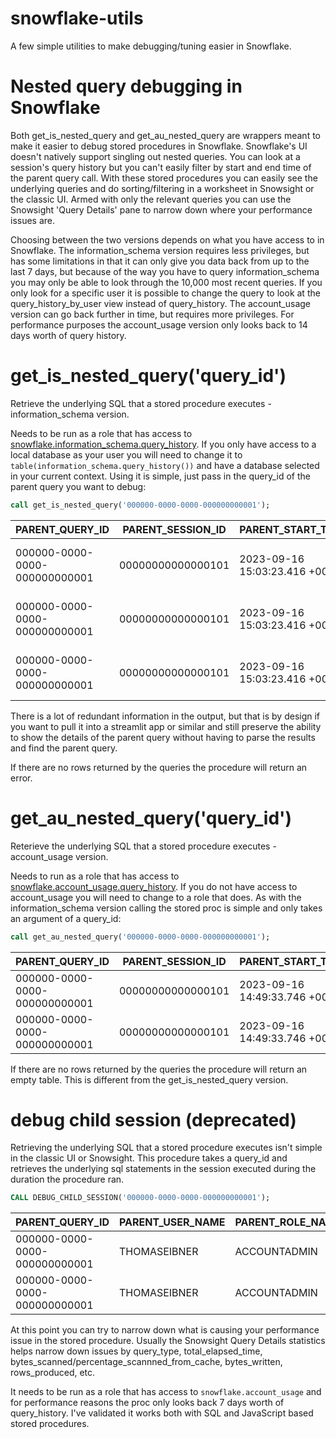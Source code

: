 # snowflake-utils

A few simple utilities to make debugging/tuning easier in Snowflake. 

# Nested query debugging in Snowflake

Both get_is_nested_query and get_au_nested_query are wrappers meant to make it easier to debug stored procedures in Snowflake. Snowflake's UI doesn't natively support singling out nested queries. You can look at a session's query history but you can't easily filter by start and end time of the parent query call. With these stored procedures you can easily see the underlying queries and do sorting/filtering in a worksheet in Snowsight or the classic UI. Armed with only the relevant queries you can use the Snowsight 'Query Details' pane to narrow down where your performance issues are.

Choosing between the two versions depends on what you have access to in Snowflake. The information_schema version requires less privileges, but has some limitations in that it can only give you data back from up to the last 7 days, but because of the way you have to query information_schema you may only be able to look through the 10,000 most recent queries. If you only look for a specific user it is possible to change the query to look at the query_history_by_user view instead of query_history. The account_usage version can go back further in time, but requires more privileges. For performance purposes the account_usage version only looks back to 14 days worth of query history. 

# get_is_nested_query('query_id')

Retrieve the underlying SQL that a stored procedure executes - information_schema version. 

Needs to be run as a role that has access to [snowflake.information_schema.query_history](https://docs.snowflake.com/en/sql-reference/functions/query_history). If you only have access to a local database as your user you will need to change it to `table(information_schema.query_history())` and have a database selected in your current context. Using it is simple, just pass in the query_id of the parent query you want to debug:

```SQL
call get_is_nested_query('000000-0000-0000-000000000001');
```
|PARENT_QUERY_ID|PARENT_SESSION_ID|PARENT_START_TIME|PARENT_END_TIME|PARENT_ELAPSED_TIME|PARENT_USER_NAME|PARENT_ROLE_NAME|PARENT_QUERY_TEXT|PARENT_EXECUTION_STATUS|PARENT_ERROR_CODE|PARENT_ERROR_MESSAGE|QUERY_ID|QUERY_TEXT|...|
|---|---|---|---|---|---|---|---|---|---|---|---|---|---|
|000000-0000-0000-000000000001|00000000000000101|2023-09-16 15:03:23.416 +0000|2023-09-16 15:03:33.216 +0000|9,800|THOMASEIBNER|PRD_ADM_FR|call get_is_nested_query('000000-0000-0000-000000000001');|SUCCESS|NULL|NULL|000000-0000-0000-000000000001|call get_is_nested_query('000000-0000-0000-000000000001');|... rest of information_schema.query_history columns|
|000000-0000-0000-000000000001|00000000000000101|2023-09-16 15:03:23.416 +0000|2023-09-16 15:03:33.216 +0000|9,800|THOMASEIBNER|PRD_ADM_FR|call get_is_nested_query('000000-0000-0000-000000000001');|SUCCESS|NULL|NULL|000000-0000-0000-000000000002|WITH sessions as (select qh.query_id as parent_query_id, |... rest of information_schema.query_history columns|
|000000-0000-0000-000000000001|00000000000000101|2023-09-16 15:03:23.416 +0000|2023-09-16 15:03:33.216 +0000|9,800|THOMASEIBNER|PRD_ADM_FR|call get_is_nested_query('000000-0000-0000-000000000001');|SUCCESS|NULL|NULL|000000-0000-0000-000000000003|select last_query.*,                         qh.*|... rest of information_schema.query_history columns|

There is a lot of redundant information in the output, but that is by design if you want to pull it into a streamlit app or similar and still preserve the ability to show the details of the parent query without having to parse the results and find the parent query. 

If there are no rows returned by the queries the procedure will return an error. 

# get_au_nested_query('query_id')

Reterieve the underlying SQL that a stored procedure executes - account_usage version.

Needs to run as a role that has access to [snowflake.account_usage.query_history](https://docs.snowflake.com/en/sql-reference/account-usage/query_history.html). If you do not have access to account_usage you will need to change to a role that does. As with the information_schema version calling the stored proc is simple and only takes an argument of a query_id:

```SQL
call get_au_nested_query('000000-0000-0000-000000000001');
```
|PARENT_QUERY_ID|PARENT_SESSION_ID|PARENT_START_TIME|PARENT_END_TIME|PARENT_ELAPSED_TIME|PARENT_USER_NAME|PARENT_ROLE_NAME|PARENT_QUERY_TEXT|PARENT_EXECUTION_STATUS|PARENT_ERROR_CODE|PARENT_ERROR_MESSAGE|QUERY_ID|QUERY_TEXT|...|
|---|---|---|---|---|---|---|---|---|---|---|---|---|---|
|000000-0000-0000-000000000001|00000000000000101|2023-09-16 14:49:33.746 +0000|2023-09-16 14:50:01.856 +0000|28,110|THOMASEIBNER|PRD_ADM_FR|call get_au_nested_query('000000-0000-0000-000000000001');|SUCCESS|NULL|NULL|000000-0000-0000-000000000001|call get_au_nested_query('000000-0000-0000-000000000001');|... rest of snowflake.account_usage.query_history columns|
|000000-0000-0000-000000000001|00000000000000101|2023-09-16 14:49:33.746 +0000|2023-09-16 14:50:01.856 +0000|28,110|THOMASEIBNER|PRD_ADM_FR|call get_au_nested_query('000000-0000-0000-000000000001');|SUCCESS|NULL|NULL|000000-0000-0000-000000000002|WITH sessions as (select qh.query_id as parent_query_id, |... rest of snowflake.account_usage.query_history columns|

If there are no rows returned by the queries the procedure will return an empty table. This is different from the get_is_nested_query version.

# debug child session (deprecated)

Retrieving the underlying SQL that a stored procedure executes isn't simple in the classic UI or Snowsight. This procedure takes a query_id and retrieves the underlying sql statements in the session executed during the duration the procedure ran. 

```SQL
CALL DEBUG_CHILD_SESSION('000000-0000-0000-000000000001');
```
|PARENT_QUERY_ID|PARENT_USER_NAME|PARENT_ROLE_NAME|PARENT_EXECUTION_STATUS|PARENT_ERROR_CODE|PARENT_ERROR_MESSAGE|PARENT_QUERY_TEXT|QUERY_ID|QUERY_TEXT|...|
|---|---|---|---|---|---|---|---|---|---|
|000000-0000-0000-000000000001|THOMASEIBNER|ACCOUNTADMIN|SUCCESS|NULL|NULL|CALL DEBUG_CHILD_SESSION('000000-0000-0000-000000000001');|000000-0000-0000-000000000001|CALL DEBUG_CHILD_SESSION('000000-0000-0000-000000000001');|... rest of query_history columns|
|000000-0000-0000-000000000001|THOMASEIBNER|ACCOUNTADMIN|SUCCESS|NULL|NULL|CALL DEBUG_CHILD_SESSION('000000-0000-0000-000000000001');|000000-0000-0000-000000000002|"(WITH running_sessions as (..  order by qh.start_time asc)"|... rest of query_history columns|

At this point you can try to narrow down what is causing your performance issue in the stored procedure. Usually the Snowsight Query Details statistics helps narrow down issues by query_type, total_elapsed_time, bytes_scanned/percentage_scannned_from_cache, bytes_written, rows_produced, etc. 

It needs to be run as a role that has access to `snowflake.account_usage` and for performance reasons the proc only looks back 7 days worth of query_history. I've validated it works both with SQL and JavaScript based stored procedures.

